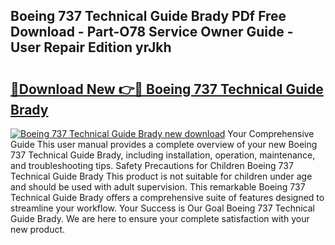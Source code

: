 ## Boeing 737 Technical Guide Brady PDf Free Download - Part-O78 Service Owner Guide - User Repair Edition yrJkh

# <h2><a href="http://bc66144.oget.top/?id=Boeing+737+Technical+Guide+Brady">🔗Download New 👉🔴 Boeing 737 Technical Guide Brady</a></h2>

[![Boeing 737 Technical Guide Brady new download](https://i.imgur.com/5g1atiW.png)](http://bc66144.oget.top/?id=Boeing+737+Technical+Guide+Brady)
Your Comprehensive Guide This user manual provides a complete overview of your new Boeing 737 Technical Guide Brady, including installation, operation, maintenance, and troubleshooting tips. Safety Precautions for Children Boeing 737 Technical Guide Brady This product is not suitable for children under age and should be used with adult supervision. This remarkable Boeing 737 Technical Guide Brady offers a comprehensive suite of features designed to streamline your workflow. Your Success is Our Goal Boeing 737 Technical Guide Brady. We are here to ensure your complete satisfaction with your new product.

